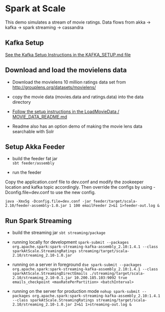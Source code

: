 # Spark at Scale
 
This demo simulates a stream of movie ratings.  Data flows from akka -> kafka -> spark streaming -> cassandra

## Kafka Setup 

[See the Kafka Setup Instructions in the KAFKA_SETUP.md file](KAFKA_SETUP.md)

## Download and load the movielens data

* Download the movielens 10 million ratings data set from http://grouplens.org/datasets/movielens/

* copy the movie data (movies.data and ratings.data) into the data directory

* [Follow the setup instructions in the LoadMovieData / MOVIE_DATA_README.md](LoadMovieData/MOVIE_DATA_README.md)

* Readme also has an option demo of making the movie lens data searchable with Solr

## Setup Akka Feeder

* build the feeder fat jar   
`sbt feeder/assembly`

* run the feeder

Copy the application.conf file to dev.conf and modify the zookeeper location and kafka topic accordingly.  Then override the configs by using -Dconfig.file=dev.conf to use the new config.

`java -Xmx5g -Dconfig.file=dev.conf -jar feeder/target/scala-2.10/feeder-assembly-1.0.jar 1 100 emailFeeder 2>&1 1>feeder-out.log &`



## Run Spark Streaming

* build the streaming jar
`sbt streaming/package`

* running locally for development
`spark-submit --packages org.apache.spark:spark-streaming-kafka-assembly_2.10:1.4.1 --class sparkAtScale.StreamingRatings streaming/target/scala-2.10/streaming_2.10-1.0.jar`
 
 * running on a server in foreground
 `dse spark-submit --packages org.apache.spark:spark-streaming-kafka-assembly_2.10:1.4.1 --class sparkAtScale.StreamingDirectEmails ./streaming/target/scala-2.10/streaming_2.10-0.1.jar 10.200.185.103:9092 true emails_checkpoint <maxRatePerPartition> <batchInterval>`
 
* running on the server for production mode
`nohup spark-submit --packages org.apache.spark:spark-streaming-kafka-assembly_2.10:1.4.1 --class sparkAtScale.StreamingRatings streaming/target/scala-2.10/streaming_2.10-1.0.jar 2>&1 1>streaming-out.log &`

